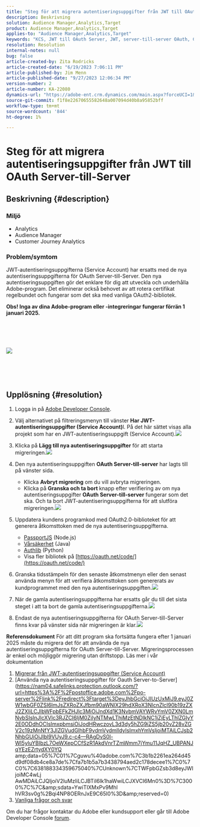 ```yaml
---
title: "Steg för att migrera autentiseringsuppgifter från JWT till OAuth Server-till-server"
description: Beskrivning
solution: Audience Manager,Analytics,Target
product: Audience Manager,Analytics,Target
applies-to: "Audience Manager,Analytics,Target"
keywords: "KCS, JWT till OAuth Server, JWT, server-till-server OAuth, Customer Journey Analytics, migrera autentiseringsuppgifter"
resolution: Resolution
internal-notes: null
bug: false
article-created-by: Zita Rodricks
article-created-date: "6/19/2023 7:06:11 PM"
article-published-by: Jim Menn
article-published-date: "9/27/2023 12:06:34 PM"
version-number: 2
article-number: KA-22080
dynamics-url: "https://adobe-ent.crm.dynamics.com/main.aspx?forceUCI=1&pagetype=entityrecord&etn=knowledgearticle&id=f3a63955-d40e-ee11-8f6d-6045bd006b3d"
source-git-commit: f1f8e22670655582648a007094d40b8a95852bff
workflow-type: tm+mt
source-wordcount: '844'
ht-degree: 1%

---
```


# Steg för att migrera autentiseringsuppgifter från JWT till OAuth Server-till-Server

## Beskrivning {#description}


### Miljö

- Analytics 
- Audience Manager
- Customer Journey Analytics


### Problem/symtom

JWT-autentiseringsuppgifterna (Service Account) har ersatts med de nya autentiseringsuppgifterna för OAuth Server-till-Server. Den nya autentiseringsuppgiften gör det enklare för dig att utveckla och underhålla Adobe-program. Det eliminerar också behovet av att rotera certifikat regelbundet och fungerar som det ska med vanliga OAuth2-bibliotek. 

<b>Obs! Inga av dina Adobe-program eller -integreringar fungerar förrän 1 januari 2025.</b>
<br><br> <br><br> <br><br><b>![](assets/___f5a63955-d40e-ee11-8f6d-6045bd006b3d___.png)</b><br><br> <br><br> <br>

## Upplösning {#resolution}


1. Logga in på [Adobe Developer Console](https://developer.adobe.com/console).
2. Välj alternativet på filtreringsmenyn till vänster <b>Har JWT-autentiseringsuppgifter (Service Account)</b>l. På det här sättet visas alla projekt som har en JWT-autentiseringsuppgift (Service Account).![](assets/bff4d24d-8b21-ee11-9cbe-6045bd006a22.png)
3. Klicka på <b>Lägg till nya autentiseringsuppgifter</b> för att starta migreringen.![](assets/500ae166-8b21-ee11-9cbe-6045bd006a22.png)
4. Den nya autentiseringsuppgiften <b>OAuth Server-till-server</b> har lagts till på vänster sida.
   - Klicka <b>Avbryt migrering</b> om du vill avbryta migreringen.
   - Klicka på <b>Granska och ta bort </b>knapp efter verifiering av om nya autentiseringsuppgifter <b>OAuth Server-till-server</b> fungerar som det ska. Och ta bort JWT-autentiseringsuppgifterna för att slutföra migreringen.![](assets/bd94377a-8b21-ee11-9cbe-6045bd006a22.png)
5. Uppdatera kundens programkod med OAuth2.0-biblioteket för att generera åtkomsttoken med de nya autentiseringsuppgifterna.

   - [PassportJS](https://github.com/jaredhanson/passport) (Node.js)
   - [Vårsäkerhet](https://spring.io/projects/spring-security) (Java)
   - [Authlib](https://github.com/lepture/authlib) (Python)
   - Visa fler bibliotek på [https://oauth.net/code/](https://oauth.net/code/)
6. Granska tidsstämpeln för den senaste åtkomstmenyn eller den senast använda menyn för att verifiera åtkomsttoken som genererats av kundprogrammet med den nya autentiseringsuppgiften.![](assets/2379358d-8b21-ee11-9cbe-6045bd006a22.png)
7. När de gamla autentiseringsuppgifterna har ersatts går du till det sista steget i att ta bort de gamla autentiseringsuppgifterna.![](assets/86be29a0-8b21-ee11-9cbe-6045bd006a22.png)
8. Endast de nya autentiseringsuppgifterna för OAuth Server-till-Server finns kvar på vänster sida när migreringen är klar.![](assets/4bfaa6af-8b21-ee11-9cbe-6045bd006a22.png)


<b>Referensdokument</b>
För att ditt program ska fortsätta fungera efter 1 januari 2025 måste du migrera det för att använda de nya autentiseringsuppgifterna för OAuth Server-till-Server.
Migreringsprocessen är enkel och möjliggör migrering utan driftstopp. Läs mer i vår dokumentation



1. [Migrerar från JWT-autentiseringsuppgifter (Service Account)](https://nam04.safelinks.protection.outlook.com/?url=https%3A%2F%2Fpostoffice.adobe.com%2Fpo-server%2Flink%2Fredirect%3Ftarget%3DeyJhbGciOiJIUzUxMiJ9.eyJ0ZW1wbGF0ZSI6ImJsZXRoZXJfbm90aWNlX29hdXRoX3NlcnZlcl90b19zZXJ2ZXIiLCJlbWFpbEFkZHJlc3MiOiJndXd1K3NvbmVAYWRvYmV0ZXN0LmNvbSIsInJlcXVlc3RJZCI6IjM0ZjIyNTMwLThjMzEtNDlkNC1iZjEyLThlZGIyY2E0ODdhOCIsImxpbmsiOiJodHRwczovL3d3dy5hZG9iZS5jb20vZ28vZGV2c19zMnNfbWlncmF0aW9uX2d1aWRlIiwibGFiZWwiOiI5IiwibG9jYWxlIjoiZW5fVVMifQ.Pr8LjAW5wq_tEqCQLs4Y2fwJSTW_Z2FH0CIVInolEKvySfPDiF7vl8Hg4S9ne_V6a74oLfCVzc99EE9K4XUoBQ&amp;amp;data=05%7C01%7Cguwu%40adobe.com%7C3b1b2261ea264d45d9df08db4ce8a7de%7Cfa7b1b5a7b34438794aed2c178decee1%7C0%7C0%7C638188334359675040%7CUnknown%7CTWFpbGZsb3d8eyJWIjoiMC4wLjAwMDAiLCJQIjoiV2luMzIiLCJBTiI6Ik1haWwiLCJXVCI6Mn0%3D%7C3000%7C%7C%7C&amp;amp;sdata=dd8x%2FoDHh0QUi3xboxa78uA54JXEaVq5qYkP8zkvymk%3D&amp;amp;reserved=0)
2. [Använda nya autentiseringsuppgifter för Oauth Server-to-Server](https://nam04.safelinks.protection.outlook.com/?url=https%3A%2F%2Fpostoffice.adobe.com%2Fpo-server%2Flink%2Fredirect%3Ftarget%3DeyJhbGciOiJIUzUxMiJ9.eyJ0ZW1wbGF0ZSI6ImJsZXRoZXJfbm90aWNlX29hdXRoX3NlcnZlcl90b19zZXJ2ZXIiLCJlbWFpbEFkZHJlc3MiOiJndXd1K3NvbmVAYWRvYmV0ZXN0LmNvbSIsInJlcXVlc3RJZCI6IjM0ZjIyNTMwLThjMzEtNDlkNC1iZjEyLThlZGIyY2E0ODdhOCIsImxpbmsiOiJodHRwczovL3d3dy5hZG9iZS5jb20vZ28vZGV2c19zMnNfY3JlZGVudGlhbF9vdmVydmlldyIsImxhYmVsIjoiMTAiLCJsb2NhbGUiOiJlbl9VUyJ9.c-c4—RAgDvS0l-WI5yIuYBIbzL7OeWXepCCfSzR1AkdVnrTZmWmm7jYmu11JqHZ_UBPANJqYEzEZrtydXY0YQ amp;data=05%7C01%7Cguwu%40adobe.com%7C3b1b2261ea264d45d9df08db4ce8a7de%7Cfa7b1b5a7b3438794aed2c178decee1%7C0%7C0%7C638188334359675040%7CUnknown%7CTWFpbGZsb3d8eyJWIjoiMC4wLj AwMDAiLCJQIjoiV2luMzIiLCJBTiI6Ik1haWwiLCJXVCI6Mn0%3D%7C3000%7C%7C&amp;amp;sdata=YwiTIXMxPv9Mhl hVR3sv0g%2Bqi4NP8OERnJxE9C65I0%3D&amp;amp;reserved=0)
3. [Vanliga frågor och svar ](https://nam04.safelinks.protection.outlook.com/?url=https%3A%2F%2Fpostoffice.adobe.com%2Fpo-server%2Flink%2Fredirect%3Ftarget%3DeyJhbGciOiJIUzUxMiJ9.eyJ0ZW1wbGF0ZSI6ImJsZXRoZXJfbm90aWNlX29hdXRoX3NlcnZlcl90b19zZXJ2ZXIiLCJlbWFpbEFkZHJlc3MiOiJndXd1K3NvbmVAYWRvYmV0ZXN0LmNvbSIsInJlcXVlc3RJZCI6IjM0ZjIyNTMwLThjMzEtNDlkNC1iZjEyLThlZGIyY2E0ODdhOCIsImxpbmsiOiJodHRwczovL3d3dy5hZG9iZS5jb20vZ28vZGV2c19zMnNfbWlncmF0aW9uX2d1aWRlX2ZhcSIsImxhYmVsIjoiMTEiLCJsb2NhbGUiOiJlbl9VUyJ9.8IlQUL_WbLKsMUDG4VHvqnwqI0l6TzEXSN0I_R_dXCswvDQpusEgm5LstaLYWzPy0crhk_ShRbmjZvMVS5t1Mg&amp;amp;data=05%7C01%7Cguwu%40adobe.com%7C3b1b2261ea264d45d9df08db4ce8a7de%7Cfa7b1b5a7b34438794aed2c178decee1%7C0%7C0%7C638188334359675040%7CUnknown%7CTWFpbGZsb3d8eyJWIjoiMC4wLjAwMDAiLCJQIjoiV2luMzIiLCJBTiI6Ik1haWwiLCJXVCI6Mn0%3D%7C3000%7C%7C%7C&amp;amp;sdata=n4WBY0gemPujdOZRaTMICsePuQJsuh9STbkgEsvyai8%3D&amp;amp;reserved=0)


Om du har frågor kontaktar du Adobe eller kundsupport eller går till Adobe Developer Console [forum](https://nam04.safelinks.protection.outlook.com/?url=https%3A%2F%2Fpostoffice.adobe.com%2Fpo-server%2Flink%2Fredirect%3Ftarget%3DeyJhbGciOiJIUzUxMiJ9.eyJ0ZW1wbGF0ZSI6ImJsZXRoZXJfbm90aWNlX29hdXRoX3NlcnZlcl90b19zZXJ2ZXIiLCJlbWFpbEFkZHJlc3MiOiJndXd1K3NvbmVAYWRvYmV0ZXN0LmNvbSIsInJlcXVlc3RJZCI6IjM0ZjIyNTMwLThjMzEtNDlkNC1iZjEyLThlZGIyY2E0ODdhOCIsImxpbmsiOiJodHRwczovL2V4cGVyaWVuY2VsZWFndWVjb21tdW5pdGllcy5hZG9iZS5jb20vdDUvYWRvYmUtZGV2ZWxvcGVyLWNvbnNvbGUvY3QtcC9hZG9iZS1pby1jb25zb2xlIiwibGFiZWwiOiIxMiIsImxvY2FsZSI6ImVuX1VTIn0.P8FY77-eRzVSjnf09no_Hn5owFmpREoMVLK5OSTU6WWBApUGuQH0fokMAu1R0L-uTQlCovlnIGYD7NRoqMFD8g&amp;amp;data=05%7C01%7Cguwu%40adobe.com%7C3b1b2261ea264d45d9df08db4ce8a7de%7Cfa7b1b5a7b34438794aed2c178decee1%7C0%7C0%7C638188334359675040%7CUnknown%7CTWFpbGZsb3d8eyJWIjoiMC4wLjAwMDAiLCJQIjoiV2luMzIiLCJBTiI6Ik1haWwiLCJXVCI6Mn0%3D%7C3000%7C%7C%7C&amp;amp;sdata=%2FhbICP9PCZsfsNDrBYaGlEb%2FREbBJMjNZeWPzoOPJsk%3D&amp;amp;reserved=0).
